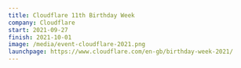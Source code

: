 ```yaml
---
title: Cloudflare 11th Birthday Week
company: Cloudflare
start: 2021-09-27
finish: 2021-10-01
image: /media/event-cloudflare-2021.png
launchpage: https://www.cloudflare.com/en-gb/birthday-week-2021/
---
```

